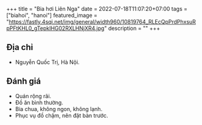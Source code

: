 +++
title = "Bia hơi Liên Nga"
date = 2022-07-18T11:07:20+07:00
tags = ["biahoi", "hanoi"]
featured_image = "https://fastly.4sqi.net/img/general/width960/10819764_RLEcQpPrdPhxsuRpPFtKHL0_gTepkIHG02RXLHNjXR4.jpg"
description = ""
+++

## Địa chỉ

- Nguyễn Quốc Trị, Hà Nội.

## Đánh giá

- Quán rộng rãi.
- Đồ ăn bình thường.
- Bia chua, không ngon, không lạnh.
- Phục vụ đồ chậm, nên đặt bàn trước.
